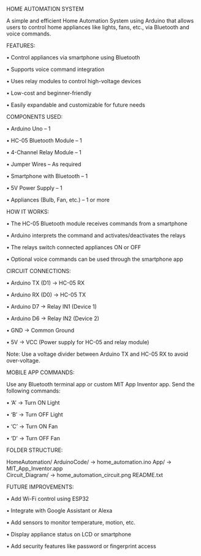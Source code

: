 HOME AUTOMATION SYSTEM

A simple and efficient Home Automation System using Arduino that allows users to control home appliances like lights, fans, etc., via Bluetooth and voice commands.

FEATURES:

• Control appliances via smartphone using Bluetooth

• Supports voice command integration

• Uses relay modules to control high-voltage devices

• Low-cost and beginner-friendly

• Easily expandable and customizable for future needs

COMPONENTS USED:


• Arduino Uno – 1

• HC-05 Bluetooth Module – 1

• 4-Channel Relay Module – 1

• Jumper Wires – As required

• Smartphone with Bluetooth – 1

• 5V Power Supply – 1

• Appliances (Bulb, Fan, etc.) – 1 or more

HOW IT WORKS:


• The HC-05 Bluetooth module receives commands from a smartphone

• Arduino interprets the command and activates/deactivates the relays

• The relays switch connected appliances ON or OFF

• Optional voice commands can be used through the smartphone app

CIRCUIT CONNECTIONS:

• Arduino TX (D1) → HC-05 RX

• Arduino RX (D0) → HC-05 TX

• Arduino D7 → Relay IN1 (Device 1)

• Arduino D6 → Relay IN2 (Device 2)

• GND → Common Ground

• 5V → VCC (Power supply for HC-05 and relay module)

Note: Use a voltage divider between Arduino TX and HC-05 RX to avoid over-voltage.

MOBILE APP COMMANDS:

Use any Bluetooth terminal app or custom MIT App Inventor app. Send the following commands:

• ‘A’ → Turn ON Light

• ‘B’ → Turn OFF Light

• ‘C’ → Turn ON Fan

• ‘D’ → Turn OFF Fan

FOLDER STRUCTURE:
 
 HomeAutomation/
 ArduinoCode/ → home_automation.ino
 App/ → MIT_App_Inventor.app  
 Circuit_Diagram/ → home_automation_circuit.png
 README.txt

FUTURE IMPROVEMENTS:

• Add Wi-Fi control using ESP32

• Integrate with Google Assistant or Alexa

• Add sensors to monitor temperature, motion, etc.

• Display appliance status on LCD or smartphone

• Add security features like password or fingerprint access

